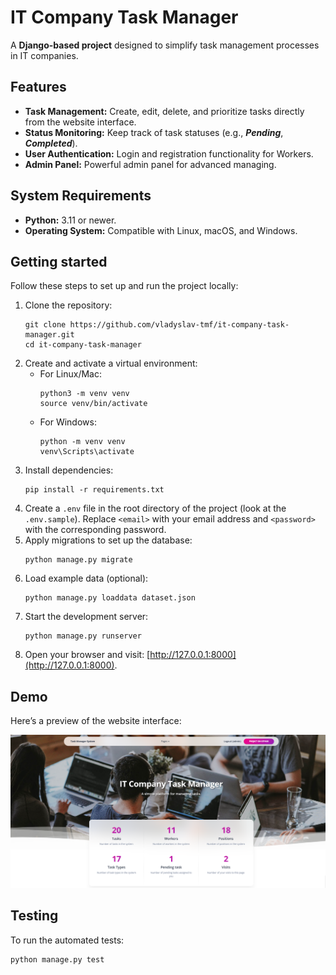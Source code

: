 # IT Company Task Manager

A **Django-based project** designed to simplify task management processes in IT companies.

## Features

* **Task Management:** Create, edit, delete, and prioritize tasks directly from the website interface.
* **Status Monitoring:** Keep track of task statuses (e.g., **_Pending_**, **_Completed_**).
* **User Authentication:** Login and registration functionality for Workers.
* **Admin Panel:** Powerful admin panel for advanced managing.

## System Requirements

* **Python:** 3.11 or newer.
* **Operating System:** Compatible with Linux, macOS, and Windows.

## Getting started

Follow these steps to set up and run the project locally:

1. Clone the repository:
    ```shell
    git clone https://github.com/vladyslav-tmf/it-company-task-manager.git
    cd it-company-task-manager
    ```
2. Create and activate a virtual environment:
    - For Linux/Mac:
      ```shell
      python3 -m venv venv
      source venv/bin/activate
      ```
    - For Windows:
      ```shell
      python -m venv venv
      venv\Scripts\activate
      ```
3. Install dependencies:
    ```shell
    pip install -r requirements.txt
    ```
4. Create a `.env` file in the root directory of the project (look at the `.env.sample`).
Replace `<email>` with your email address and `<password>` with the corresponding password.
5. Apply migrations to set up the database:
    ```shell
    python manage.py migrate
    ```
6. Load example data (optional):
    ```shell
    python manage.py loaddata dataset.json
    ```
7. Start the development server:
    ```shell
    python manage.py runserver
    ```
8. Open your browser and visit: [http://127.0.0.1:8000](http://127.0.0.1:8000).

## Demo

Here’s a preview of the website interface:

![Website Interface](demo.png)

## Testing

To run the automated tests:
```shell
python manage.py test
```
